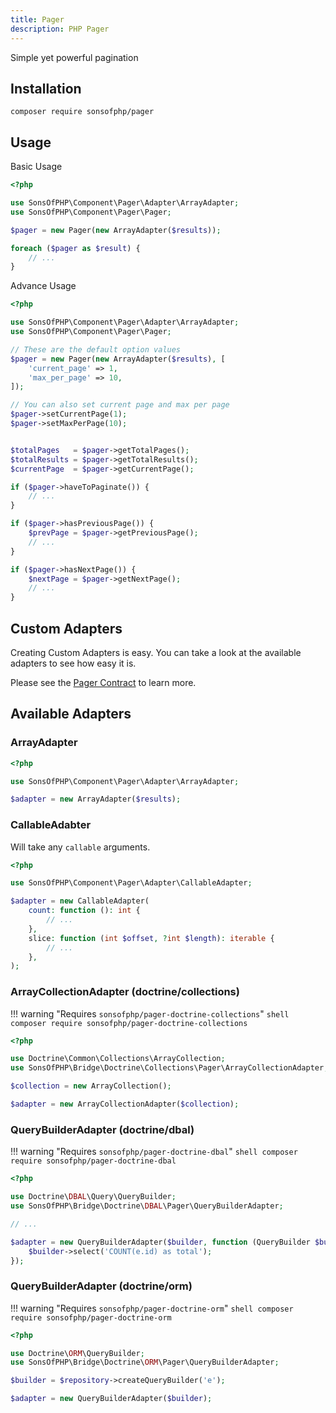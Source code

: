 ```yaml
---
title: Pager
description: PHP Pager
---
```


Simple yet powerful pagination

## Installation

```shell
composer require sonsofphp/pager
```

## Usage

Basic Usage

```php
<?php

use SonsOfPHP\Component\Pager\Adapter\ArrayAdapter;
use SonsOfPHP\Component\Pager\Pager;

$pager = new Pager(new ArrayAdapter($results));

foreach ($pager as $result) {
    // ...
}
```

Advance Usage

```php
<?php

use SonsOfPHP\Component\Pager\Adapter\ArrayAdapter;
use SonsOfPHP\Component\Pager\Pager;

// These are the default option values
$pager = new Pager(new ArrayAdapter($results), [
    'current_page' => 1,
    'max_per_page' => 10,
]);

// You can also set current page and max per page
$pager->setCurrentPage(1);
$pager->setMaxPerPage(10);


$totalPages   = $pager->getTotalPages();
$totalResults = $pager->getTotalResults();
$currentPage  = $pager->getCurrentPage();

if ($pager->haveToPaginate()) {
    // ...
}

if ($pager->hasPreviousPage()) {
    $prevPage = $pager->getPreviousPage();
    // ...
}

if ($pager->hasNextPage()) {
    $nextPage = $pager->getNextPage();
    // ...
}
```

## Custom Adapters

Creating Custom Adapters is easy. You can take a look at the available adapters
to see how easy it is.

Please see the [Pager Contract](../../contracts/pager/index.md) to learn more.

## Available Adapters

### ArrayAdapter

```php
<?php

use SonsOfPHP\Component\Pager\Adapter\ArrayAdapter;

$adapter = new ArrayAdapter($results);
```

### CallableAdabter

Will take any `callable` arguments.

```php
<?php

use SonsOfPHP\Component\Pager\Adapter\CallableAdapter;

$adapter = new CallableAdapter(
    count: function (): int {
        // ...
    },
    slice: function (int $offset, ?int $length): iterable {
        // ...
    },
);
```

### ArrayCollectionAdapter (doctrine/collections)

!!! warning "Requires `sonsofphp/pager-doctrine-collections`"
    ```shell
    composer require sonsofphp/pager-doctrine-collections
    ```

```php
<?php

use Doctrine\Common\Collections\ArrayCollection;
use SonsOfPHP\Bridge\Doctrine\Collections\Pager\ArrayCollectionAdapter;

$collection = new ArrayCollection();

$adapter = new ArrayCollectionAdapter($collection);
```

### QueryBuilderAdapter (doctrine/dbal)

!!! warning "Requires `sonsofphp/pager-doctrine-dbal`"
    ```shell
    composer require sonsofphp/pager-doctrine-dbal
    ```

```php
<?php

use Doctrine\DBAL\Query\QueryBuilder;
use SonsOfPHP\Bridge\Doctrine\DBAL\Pager\QueryBuilderAdapter;

// ...

$adapter = new QueryBuilderAdapter($builder, function (QueryBuilder $builder): void {
    $builder->select('COUNT(e.id) as total');
});
```

### QueryBuilderAdapter (doctrine/orm)

!!! warning "Requires `sonsofphp/pager-doctrine-orm`"
    ```shell
    composer require sonsofphp/pager-doctrine-orm
    ```

```php
<?php

use Doctrine\ORM\QueryBuilder;
use SonsOfPHP\Bridge\Doctrine\ORM\Pager\QueryBuilderAdapter;

$builder = $repository->createQueryBuilder('e');

$adapter = new QueryBuilderAdapter($builder);
```
